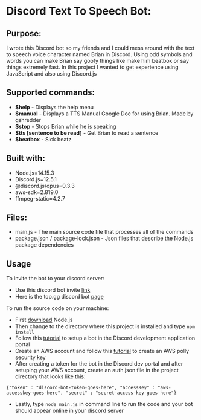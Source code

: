 # Discord Text To Speech Bot: 
## Purpose:
I wrote this Discord bot so my friends and I could mess around with the text to speech voice character named Brian in Discord. Using odd symbols and words you can make Brian say goofy things like make him beatbox or say things extremely fast. In this project I wanted to get experience using JavaScript and also using Discord.js 

## Supported commands:

* **$help** - Displays the help menu
* **$manual** - Displays a TTS Manual Google Doc for using Brian. Made by gshredder
* **$stop** - Stops Brian while he is speaking
* **$tts [sentence to be read]** - Get Brian to read a sentence
* **$beatbox** - Sick beatz 


## Built with:
* Node.js=14.15.3
* Discord.js=12.5.1
* @discord.js/opus=0.3.3
* aws-sdk=2.819.0
* ffmpeg-static=4.2.7

## Files: 
* main.js - The main source code file that processes all of the commands
* package.json / package-lock.json - Json files that describe the Node.js package dependencies

## Usage 
To invite the bot to your discord server:
* Use this discord bot invite [link](https://discord.com/oauth2/authorize?client_id=793354487699865611&scope=bot&permissions=37030976)  
* Here is the top.gg discord bot [page](https://top.gg/bot/793354487699865611)

To run the source code on your machine:
* First [download](https://nodejs.org/en/download/) Node.js 
* Then change to the directory where this project is installed and type `npm install` 
* Follow this [tutorial](https://www.sitepoint.com/discord-bot-node-js/) to setup a bot in the Discord development application portal
* Create an AWS account and follow this [tutorial](https://www.youtube.com/watch?v=Vkp_Di2qbsc) to create an AWS polly security key 
* After creating a token for the bot in the Discord dev portal and after setuping your AWS account, create an auth.json file in the project directory that looks like this:

`{"token" : "discord-bot-token-goes-here", "accessKey" : "aws-accesskey-goes-here", "secret" : "secret-access-key-goes-here"}`

* Lastly, type `node main.js` in command line to run the code and your bot should appear online in your discord server 
